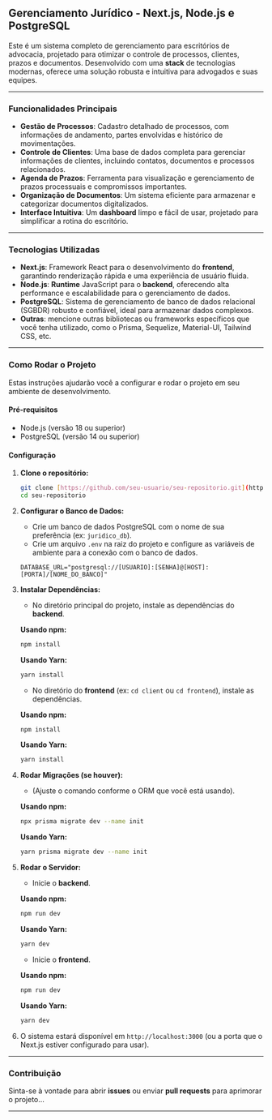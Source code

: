 ## Gerenciamento Jurídico - Next.js, Node.js e PostgreSQL

Este é um sistema completo de gerenciamento para escritórios de advocacia, projetado para otimizar o controle de processos, clientes, prazos e documentos. Desenvolvido com uma **stack** de tecnologias modernas, oferece uma solução robusta e intuitiva para advogados e suas equipes.

---

### Funcionalidades Principais

* **Gestão de Processos**: Cadastro detalhado de processos, com informações de andamento, partes envolvidas e histórico de movimentações.
* **Controle de Clientes**: Uma base de dados completa para gerenciar informações de clientes, incluindo contatos, documentos e processos relacionados.
* **Agenda de Prazos**: Ferramenta para visualização e gerenciamento de prazos processuais e compromissos importantes.
* **Organização de Documentos**: Um sistema eficiente para armazenar e categorizar documentos digitalizados.
* **Interface Intuitiva**: Um **dashboard** limpo e fácil de usar, projetado para simplificar a rotina do escritório.

---

### Tecnologias Utilizadas

* **Next.js**: Framework React para o desenvolvimento do **frontend**, garantindo renderização rápida e uma experiência de usuário fluida.
* **Node.js**: **Runtime** JavaScript para o **backend**, oferecendo alta performance e escalabilidade para o gerenciamento de dados.
* **PostgreSQL**: Sistema de gerenciamento de banco de dados relacional (SGBDR) robusto e confiável, ideal para armazenar dados complexos.
* **Outras**: mencione outras bibliotecas ou frameworks específicos que você tenha utilizado, como o Prisma, Sequelize, Material-UI, Tailwind CSS, etc.

---

### Como Rodar o Projeto

Estas instruções ajudarão você a configurar e rodar o projeto em seu ambiente de desenvolvimento.

#### Pré-requisitos

* Node.js (versão 18 ou superior)
* PostgreSQL (versão 14 ou superior)

#### Configuração

1.  **Clone o repositório:**

    ```bash
    git clone [https://github.com/seu-usuario/seu-repositorio.git](https://github.com/seu-usuario/seu-repositorio.git)
    cd seu-repositorio
    ```

2.  **Configurar o Banco de Dados:**
    * Crie um banco de dados PostgreSQL com o nome de sua preferência (ex: `juridico_db`).
    * Crie um arquivo `.env` na raiz do projeto e configure as variáveis de ambiente para a conexão com o banco de dados.

    ```env
    DATABASE_URL="postgresql://[USUARIO]:[SENHA]@[HOST]:[PORTA]/[NOME_DO_BANCO]"
    ```

3.  **Instalar Dependências:**
    * No diretório principal do projeto, instale as dependências do **backend**.

    **Usando npm:**
    ```bash
    npm install
    ```
    **Usando Yarn:**
    ```bash
    yarn install
    ```

    * No diretório do **frontend** (ex: `cd client` ou `cd frontend`), instale as dependências.

    **Usando npm:**
    ```bash
    npm install
    ```
    **Usando Yarn:**
    ```bash
    yarn install
    ```

4.  **Rodar Migrações (se houver):**
    * (Ajuste o comando conforme o ORM que você está usando).

    **Usando npm:**
    ```bash
    npx prisma migrate dev --name init
    ```
    **Usando Yarn:**
    ```bash
    yarn prisma migrate dev --name init
    ```

5.  **Rodar o Servidor:**
    * Inicie o **backend**.

    **Usando npm:**
    ```bash
    npm run dev
    ```
    **Usando Yarn:**
    ```bash
    yarn dev
    ```

    * Inicie o **frontend**.

    **Usando npm:**
    ```bash
    npm run dev
    ```
    **Usando Yarn:**
    ```bash
    yarn dev
    ```

6.  O sistema estará disponível em `http://localhost:3000` (ou a porta que o Next.js estiver configurado para usar).

---

### Contribuição

Sinta-se à vontade para abrir **issues** ou enviar **pull requests** para aprimorar o projeto...

---
